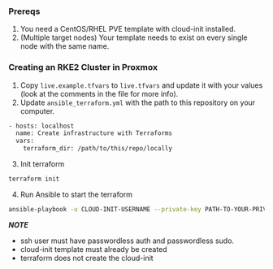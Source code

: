 ### Prereqs

1. You need a CentOS/RHEL PVE template with cloud-init installed.
2. (Multiple target nodes) Your template needs to exist on every single node with the same name.

### Creating an RKE2 Cluster in Proxmox

1. Copy `live.example.tfvars` to `live.tfvars` and update it with your values (look at the comments in the file for more info).
2. Update `ansible_terraform.yml` with the path to this repository on your computer.
```bash
- hosts: localhost
  name: Create infrastructure with Terraforms
  vars:
    terraform_dir: /path/to/this/repo/locally
``` 

3. Init terraform 
```bash
terraform init
```

4. Run Ansible to start the terraform

```bash
ansible-playbook -u CLOUD-INIT-USERNAME --private-key PATH-TO-YOUR-PRIVATE-KEY ansible_terraform.yml
```

***NOTE***

* ssh user must have passwordless auth and passwordless sudo. 
* cloud-init template must already be created
* terraform does not create the cloud-init
